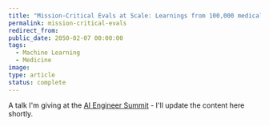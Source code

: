 ```yaml
---
title: "Mission-Critical Evals at Scale: Learnings from 100,000 medical decisions"
permalink: mission-critical-evals
redirect_from:
public_date: 2050-02-07 00:00:00
tags:
  - Machine Learning
  - Medicine
image:
type: article
status: complete
---
```


A talk I'm giving at the [AI Engineer Summit](https://www.ai.engineer/summit/2025) - I'll update the content here shortly.
